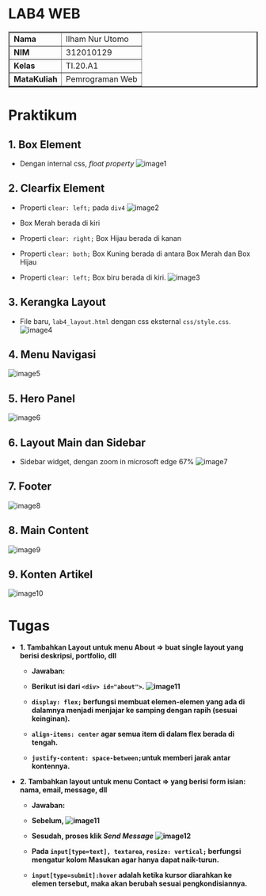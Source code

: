 # LAB4 WEB

<table border="2" cellpading="10">
  <tr>
    <td><b>Nama</b></td>
    <td>Ilham Nur Utomo</td>
  </tr>
  <tr>
    <td><b>NIM</b></td>
    <td>312010129</td>
  </tr>
  <tr>
    <td><b>Kelas</b></td>
    <td>TI.20.A1</td>
  </tr>
  <tr>
    <td><b>MataKuliah</b></td>
    <td>Pemrograman Web</td>
  </tr>
</table>

# <b>Praktikum</b>

## <b>1. Box Element </b>
- Dengan internal css, <i>float property</i>
![image1](image/0-1_box-element.PNG)

## <b>2. Clearfix Element </b>
- Properti ``clear: left;`` pada ``div4``
![image2](image/0-2_cfix-element.PNG)<br>

- Box Merah berada di kiri
- Properti ``clear: right;`` Box Hijau berada di kanan
- Properti ``clear: both;`` Box Kuning berada di antara Box Merah dan Box Hijau
- Properti ``clear: left;`` Box biru berada di kiri.
![image3](image/0-2-1_clear-option.PNG)

## <b>3. Kerangka Layout </b>
- File baru, ``lab4_layout.html`` dengan css eksternal ``css/style.css``.
![image4](image/0-3_kerangka-layout.PNG)

## <b>4. Menu Navigasi </b>
![image5](image/0-4_nav.PNG)

## <b>5. Hero Panel </b>
![image6](image/0-5_hero-panel.PNG)

## <b>6. Layout Main dan Sidebar </b>
- Sidebar widget, dengan zoom in microsoft edge 67%
![image7](image/0-6_sidebar-widget.PNG)

## <b>7. Footer </b>
![image8](image/0-7_footer.PNG)

## <b>8. Main Content </b>
![image9](image/0-8_main-content.PNG)

## <b>9. Konten Artikel </b>
![image10](image/0-9_article.PNG)

# Tugas

- <b>1. Tambahkan Layout untuk menu About => buat single layout yang berisi deskripsi, portfolio, dll<b>
  - Jawaban:
  
  - Berikut isi dari ``<div> id="about">``.
  ![image11](image/1-about-me.PNG)<br>

  - ``display: flex;`` berfungsi membuat elemen-elemen yang ada di dalamnya menjadi menjajar ke samping dengan rapih (sesuai keinginan).
  - ``align-items: center`` agar semua item di dalam flex berada di tengah.
  - ``justify-content: space-between;``untuk memberi jarak antar kontennya. 

- <b>2. Tambahkan layout untuk menu Contact => yang berisi form isian: nama, email, message, dll</b>
  - Jawaban:

  - Sebelum,
  ![image11](image/2-contact.PNG)<br>
  - Sesudah, proses klik <i>Send Message</i>
  ![image12](image/3-contact.png)<br>

  - Pada ``input[type=text], textarea``, ``resize: vertical;`` berfungsi mengatur kolom <b>Masukan</b> agar hanya dapat naik-turun.
  - ``input[type=submit]:hover`` adalah ketika kursor diarahkan ke elemen tersebut, maka akan berubah sesuai pengkondisiannya.
